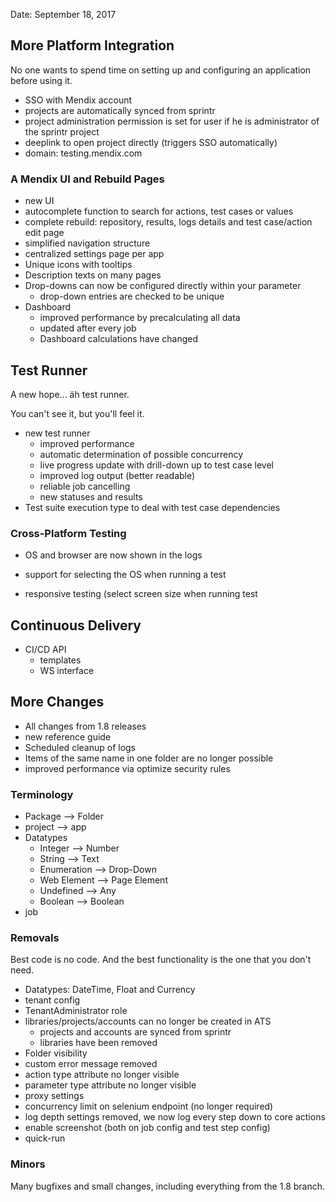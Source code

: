 Date: September 18, 2017

## More Platform Integration

No one wants to spend time on setting up and configuring an application before using it.

* SSO with Mendix account
* projects are automatically synced from sprintr
* project administration permission is set for user if he is administrator of the sprintr project
* deeplink to open project directly \(triggers SSO automatically\)
* domain: testing.mendix.com

### A Mendix UI and Rebuild Pages

- new UI
- autocomplete function to search for actions, test cases or values
- complete rebuild: repository, results, logs details and test case/action edit page
- simplified navigation structure
- centralized settings page per app
- Unique icons with tooltips
- Description texts on many pages
- Drop-downs can now be configured directly within your parameter
  - drop-down entries are checked to be unique
- Dashboard
  - improved performance by precalculating all data
  - updated after every job
  - Dashboard calculations have changed​

## Test Runner

A new hope... äh test runner.

You can't see it, but you'll feel it.

* new test runner
  - improved performance
  - automatic determination of possible concurrency
  - live progress update with drill-down up to test case level
  - improved log output \(better readable\)
  - reliable job cancelling
  - new statuses and results
* Test suite execution type to deal with test case dependencies
### Cross-Platform Testing

* OS and browser are now shown in the logs
* support for selecting the OS when running a test

* responsive testing \(select screen size when running test

## Continuous Delivery

* CI/CD API
  - templates
  - WS interface

## More Changes

* All changes from 1.8 releases
* new reference guide
* Scheduled cleanup of logs
* Items of the same name in one folder are no longer possible
* improved performance via optimize security rules

### Terminology

- Package --&gt; Folder
- project --&gt; app
- Datatypes
  - Integer --&gt; Number
  - String --&gt; Text
  - Enumeration --&gt; Drop-Down
  - Web Element --&gt; Page Element
  - Undefined --&gt; Any
  - Boolean --&gt; Boolean
- job

### Removals

Best code is no code. And the best functionality is the one that you don't need.

- Datatypes: DateTime, Float and Currency
- tenant config
- TenantAdministrator role
- libraries/projects/accounts can no longer be created in ATS
  - projects and accounts are synced from sprintr
  - libraries have been removed
- Folder visibility
- custom error message removed
- action type attribute no longer visible
- parameter type attribute no longer visible
- proxy settings
- concurrency limit on selenium endpoint \(no longer required\)
- log depth settings removed, we now log every step down to core actions
- enable screenshot \(both on job config and test step config\)
- quick-run

### Minors

Many bugfixes and small changes, including everything from the 1.8 branch.

